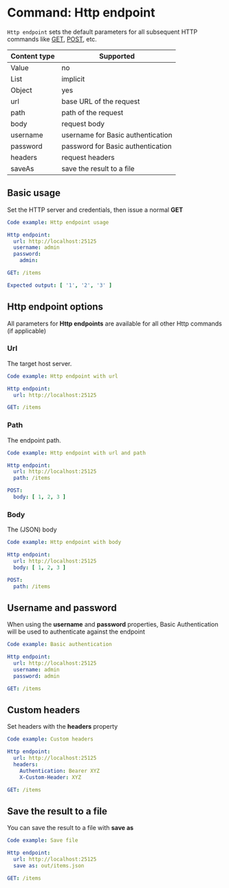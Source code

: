 # Command: Http endpoint

`Http endpoint` sets the default parameters for all subsequent HTTP commands like [GET](GET.md), [POST](POST.md), etc.

| Content type | Supported                         |
|--------------|-----------------------------------|
| Value        | no                                |
| List         | implicit                          |
| Object       | yes                               |
| url          | base URL of the request           |
| path         | path of the request               |
| body         | request body                      |
| username     | username for Basic authentication |
| password     | password for Basic authentication |
| headers      | request headers                   |
| saveAs       | save the result to a file         |

## Basic usage

Set the HTTP server and credentials, then issue a normal **GET**

```yaml
Code example: Http endpoint usage

Http endpoint:
  url: http://localhost:25125
  username: admin
  password:
    admin:

GET: /items

Expected output: [ '1', '2', '3' ]
```

## Http endpoint options

All parameters for **Http endpoints** are available for all other Http commands (if applicable)

### Url

The target host server.

```yaml
Code example: Http endpoint with url

Http endpoint:
  url: http://localhost:25125

GET: /items
```

### Path

The endpoint path.

```yaml
Code example: Http endpoint with url and path

Http endpoint:
  url: http://localhost:25125
  path: /items

POST:
  body: [ 1, 2, 3 ]
```

### Body

The (JSON) body

```yaml
Code example: Http endpoint with body

Http endpoint:
  url: http://localhost:25125
  body: [ 1, 2, 3 ]

POST:
  path: /items
```

## Username and password

When using the **username** and **password** properties, Basic Authentication will be used to authenticate against the endpoint

```yaml
Code example: Basic authentication

Http endpoint:
  url: http://localhost:25125
  username: admin
  password: admin

GET: /items
```

## Custom headers

Set headers with the **headers** property

```yaml
Code example: Custom headers

Http endpoint:
  url: http://localhost:25125
  headers:
    Authentication: Bearer XYZ
    X-Custom-Header: XYZ

GET: /items
```

## Save the result to a file

You can save the result to a file with **save as**

```yaml
Code example: Save file

Http endpoint:
  url: http://localhost:25125
  save as: out/items.json

GET: /items
```
